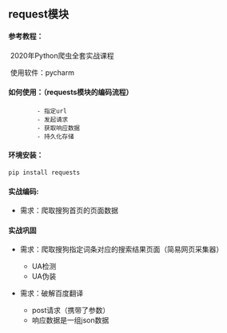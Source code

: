 ## request模块

#### 参考教程：

​		2020年Python爬虫全套实战课程

​		 使用软件：pycharm



#### 如何使用：（requests模块的编码流程）

			- 指定url	
			- 发起请求
			- 获取响应数据
			- 持久化存储



#### 环境安装：

```
pip install requests
```



#### 实战编码:

 - 需求：爬取搜狗首页的页面数据



#### 实战巩固

 - 需求：爬取搜狗指定词条对应的搜索结果页面（简易网页采集器）
   	- UA检测
   	- UA伪装

- 需求：破解百度翻译
  - post请求（携带了参数）
  - 响应数据是一组json数据